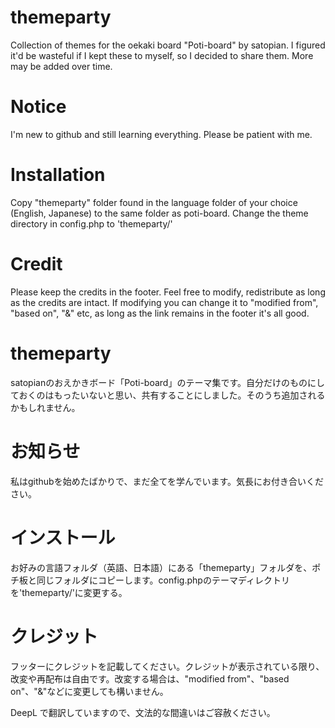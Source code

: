 # themeparty
Collection of themes for the oekaki board "Poti-board" by satopian. I figured it'd be wasteful if I kept these to myself, so I decided to share them. More may be added over time.
# Notice
I'm new to github and still learning everything. Please be patient with me.
# Installation
Copy "themeparty" folder found in the language folder of your choice (English, Japanese) to the same folder as poti-board. Change the theme directory in config.php to 'themeparty/'
# Credit
Please keep the credits in the footer. Feel free to modify, redistribute as long as the credits are intact. If modifying you can change it to "modified from", "based on", "&" etc, as long as the link remains in the footer it's all good.

# themeparty
satopianのおえかきボード「Poti-board」のテーマ集です。自分だけのものにしておくのはもったいないと思い、共有することにしました。そのうち追加されるかもしれません。
# お知らせ
私はgithubを始めたばかりで、まだ全てを学んでいます。気長にお付き合いください。
# インストール
お好みの言語フォルダ（英語、日本語）にある「themeparty」フォルダを、ポチ板と同じフォルダにコピーします。config.phpのテーマディレクトリを'themeparty/'に変更する。
# クレジット
フッターにクレジットを記載してください。クレジットが表示されている限り、改変や再配布は自由です。改変する場合は、"modified from"、"based on"、"&"などに変更しても構いません。

DeepL で翻訳していますので、文法的な間違いはご容赦ください。
